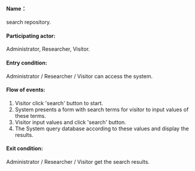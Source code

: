 #### Name：
search repository.
#### Participating actor: 
Administrator, Researcher, Visitor.
#### Entry condition: 
Administrator / Researcher / Visitor can access the system.
#### Flow of events: 
1. Visitor click 'search' button to start.
2. System presents a form with search terms for visitor to input values of these terms.
3. Visitor input values and click 'search' button.
4. The System query database according to these values and display the results.
#### Exit condition: 
Administrator / Researcher / Visitor get the search results.